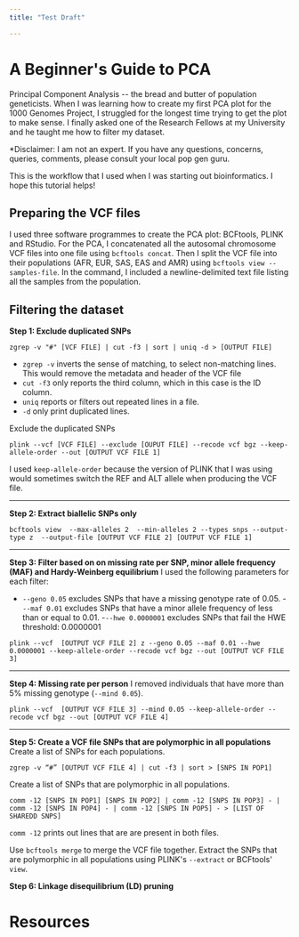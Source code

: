 ```yaml
---
title: "Test Draft"

---
```

# A Beginner's Guide to PCA
Principal Component Analysis -- the bread and butter of population geneticists. When I was learning how to create my first PCA plot for the 1000 Genomes Project, I struggled for the longest time trying to get the plot to make sense.
I finally asked one of the Research Fellows at my University and he taught me how to filter my dataset.

*Disclaimer: I am not an expert. If you have any questions, concerns, queries, comments, please consult your local pop gen guru.

This is the workflow that I used when I was starting out bioinformatics. I hope this tutorial helps! 

## Preparing the VCF files 
I used three software programmes to create the PCA plot: BCFtools, PLINK and RStudio.
For the PCA, I concatenated all the autosomal chromosome VCF files into one file using ```bcftools concat```.
Then I split the VCF file into their populations (AFR, EUR, SAS, EAS and AMR) using ```bcftools view --samples-file```. In the command, I included a newline-delimited text file listing all the samples from the population.

## Filtering the dataset
**Step 1: Exclude duplicated SNPs**
```
zgrep -v "#" [VCF FILE] | cut -f3 | sort | uniq -d > [OUTPUT FILE]
```
- ```zgrep -v``` inverts the sense of matching, to select non-matching lines. This would remove the metadata and header of the VCF file 
- ```cut -f3``` only reports the third column, which in this case is the ID column.
- ```uniq``` reports or filters out repeated lines in a file.
- ```-d``` only print duplicated lines.

Exclude the duplicated SNPs
```
plink --vcf [VCF FILE] --exclude [OUPUT FILE] --recode vcf bgz --keep-allele-order --out [OUTPUT VCF FILE 1]
```
I used ```keep-allele-order``` because the version of PLINK that I was using would sometimes switch the REF and ALT allele when producing the VCF file.

---

**Step 2: Extract biallelic SNPs only**
```
bcftools view  --max-alleles 2  --min-alleles 2 --types snps --output-type z  --output-file [OUTPUT VCF FILE 2] [OUTPUT VCF FILE 1]
```
---

**Step 3: Filter based on on missing rate per SNP, minor allele frequency (MAF) and Hardy-Weinberg equilibrium**
I used the following parameters for each filter:
- ```--geno 0.05``` excludes SNPs that have a missing genotype rate of 0.05.
-```--maf 0.01``` excludes SNPs that have a minor allele frequency of less than or equal to 0.01.
-```--hwe 0.0000001``` excludes SNPs that fail the HWE threshold: 0.0000001

```
plink --vcf  [OUTPUT VCF FILE 2] z --geno 0.05 --maf 0.01 --hwe 0.0000001 --keep-allele-order --recode vcf bgz --out [OUTPUT VCF FILE 3]
```
---

**Step 4: Missing rate per person**
I removed individuals that have more than 5% missing genotype (```--mind 0.05```). 
```
plink --vcf  [OUTPUT VCF FILE 3] --mind 0.05 --keep-allele-order --recode vcf bgz --out [OUTPUT VCF FILE 4]
```
---

**Step 5: Create a VCF file SNPs that are polymorphic in all populations**
Create a list of SNPs for each populations.
```
zgrep -v “#” [OUTPUT VCF FILE 4] | cut -f3 | sort > [SNPS IN POP1]
```

Create a list of SNPs that are polymorphic in all populations.
```
comm -12 [SNPS IN POP1] [SNPS IN POP2] | comm -12 [SNPS IN POP3] - | comm -12 [SNPS IN POP4] - | comm -12 [SNPS IN POP5] - > [LIST OF SHAREDD SNPS]
```
```comm -12``` prints out lines that are are present in both files.

Use ```bcftools merge``` to merge the VCF file together.
Extract the SNPs that are polymorphic in all populations using PLINK's ```--extract``` or BCFtools' ```view```.  

**Step 6: Linkage disequilibrium (LD) pruning**


# Resources



